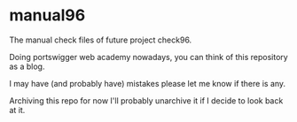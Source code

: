 # manual96

The manual check files of future project check96.

Doing portswigger web academy nowadays, you can think of this repository as a blog.

I may have (and probably have) mistakes please let me know if there is any.

Archiving this repo for now I'll probably unarchive it if I decide to look back at it.
